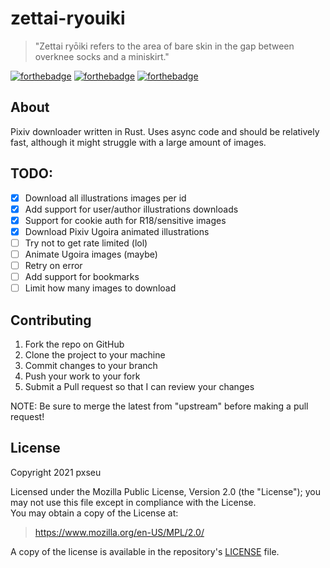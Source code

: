# zettai-ryouiki

> "Zettai ryōiki refers to the area of bare skin in the gap between overknee socks and a miniskirt."

[![forthebadge](https://forthebadge.com/images/badges/made-with-rust.svg)](https://forthebadge.com)
[![forthebadge](https://forthebadge.com/images/badges/60-percent-of-the-time-works-every-time.svg)](https://forthebadge.com)
[![forthebadge](https://forthebadge.com/images/badges/built-with-swag.svg)](https://forthebadge.com)

## About

Pixiv downloader written in Rust. Uses async code and should be relatively fast, although it might struggle with a large amount of images.

## TODO:

- [x] Download all illustrations images per id
- [x] Add support for user/author illustrations downloads
- [x] Support for cookie auth for R18/sensitive images
- [x] Download Pixiv Ugoira animated illustrations
- [ ] Try not to get rate limited (lol)
- [ ] Animate Ugoira images (maybe)
- [ ] Retry on error
- [ ] Add support for bookmarks
- [ ] Limit how many images to download

## Contributing

1.  Fork the repo on GitHub
2.  Clone the project to your machine
3.  Commit changes to your branch
4.  Push your work to your fork
5.  Submit a Pull request so that I can review your changes

NOTE: Be sure to merge the latest from "upstream" before making a pull request!

## License

Copyright 2021 pxseu

Licensed under the Mozilla Public License, Version 2.0 (the "License"); you may not use this file except in compliance with the License. \
You may obtain a copy of the License at:

> https://www.mozilla.org/en-US/MPL/2.0/

A copy of the license is available in the repository's [LICENSE](./LICENSE) file.
